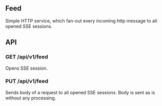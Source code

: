 ## Feed
Simple HTTP service, which fan-out every incoming http message
to all opened SSE sessions.

## API

### GET /api/v1/feed

Opens SSE session.

### PUT /api/v1/feed

Sends body of a request to all opened SSE sessions.
Body is sent as is without any processing.
